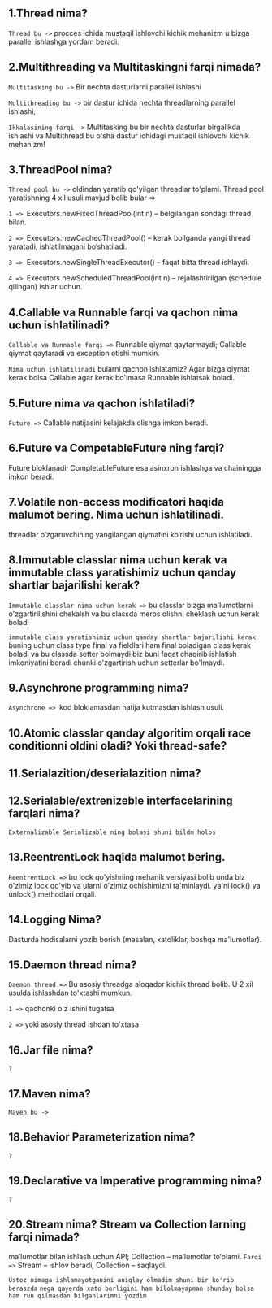 ## 1.Thread nima? 
``Thread bu ->`` procces ichida mustaqil ishlovchi kichik mehanizm u bizga parallel ishlashga yordam beradi. 

## 2.Multithreading va Multitaskingni farqi nimada?

``Multitasking bu ->`` Bir nechta dasturlarni parallel ishlashi

``Multithreading bu ->`` bir dastur ichida nechta threadlarning parallel ishlashi;

``Ikkalasining farqi ->`` Multitasking bu bir nechta dasturlar birgalikda ishlashi va Multithread bu o'sha dastur ichidagi mustaqil ishlovchi kichik mehanizm!

## 3.ThreadPool nima?
``Thread pool bu ->`` oldindan yaratib qo'yilgan threadlar to'plami. Thread pool yaratishning 4 xil usuli mavjud bolib bular =>

``1 => ``Executors.newFixedThreadPool(int n) – belgilangan sondagi thread bilan.

``2 => ``Executors.newCachedThreadPool() – kerak bo‘lganda yangi thread yaratadi, ishlatilmagani bo‘shatiladi.

``3 => ``Executors.newSingleThreadExecutor() – faqat bitta thread ishlaydi.

``4 => ``Executors.newScheduledThreadPool(int n) – rejalashtirilgan (schedule qilingan) ishlar uchun.

## 4.Callable va Runnable farqi va qachon nima uchun ishlatilinadi?
``Callable va Runnable farqi =>``
Runnable qiymat qaytarmaydi; Callable qiymat qaytaradi va exception otishi mumkin.

``Nima uchun ishlatilinadi`` 
bularni qachon ishlatamiz? Agar bizga qiymat kerak bolsa Callable agar kerak bo'lmasa Runnable ishlatsak boladi.

## 5.Future nima va qachon ishlatiladi?
``Future =>`` Callable natijasini kelajakda olishga imkon beradi.
## 6.Future va CompetableFuture ning farqi?
Future bloklanadi; CompletableFuture esa asinxron ishlashga va chainingga imkon beradi.

## 7.Volatile non-access modificatori haqida malumot bering. Nima uchun ishlatilinadi.
threadlar o‘zgaruvchining yangilangan qiymatini ko‘rishi uchun ishlatiladi.

## 8.Immutable classlar nima uchun kerak va immutable class yaratishimiz uchun qanday shartlar bajarilishi kerak?

``Immutable classlar nima uchun kerak =>`` bu classlar bizga ma'lumotlarni o'zgartirilishini chekalsh va bu classda meros olishni cheklash uchun kerak boladi

``immutable class yaratishimiz uchun qanday shartlar bajarilishi kerak`` buning uchun class type final va fieldlari ham final boladigan class kerak boladi va bu classda setter bolmaydi biz buni faqat chaqirib ishlatish imkoniyatini beradi chunki o'zgartirish uchun setterlar bo'lmaydi.

## 9.Asynchrone programming nima?

``Asynchrone => ``kod bloklamasdan natija kutmasdan ishlash usuli.

## 10.Atomic classlar qanday algoritim orqali race conditionni oldini oladi? Yoki thread-safe?

## 11.Serialazition/deserialazition nima?

## 12.Serialable/extrenizeble interfacelarining farqlari nima?
``Externalizable Serializable ning bolasi shuni bildm holos``

## 13.ReentrentLock haqida malumot bering.
``ReentrentLock =>`` bu lock qo'yishning mehanik versiyasi bolib unda biz o'zimiz lock qo'yib va ularni o'zimiz ochishimizni ta'minlaydi. ya'ni lock() va unlock() methodlari orqali.

## 14.Logging Nima?
Dasturda hodisalarni yozib borish (masalan, xatoliklar, boshqa ma'lumotlar).

## 15.Daemon thread nima?
``Daemon thread =>`` Bu asosiy threadga aloqador kichik thread bolib. U 2 xil usulda ishlashdan to'xtashi mumkun.

``1 =>`` qachonki o'z ishini tugatsa 

``2 =>`` yoki asosiy thread ishdan to'xtasa  

## 16.Jar file nima?
``?``

## 17.Maven nima?
``Maven bu ->``

## 18.Behavior Parameterization nima?
``?``

## 19.Declarative va Imperative programming nima?
``?``

## 20.Stream nima? Stream va Collection larning farqi nimada?
ma’lumotlar bilan ishlash uchun API; Collection – ma’lumotlar to‘plami.
``Farqi =>`` Stream – ishlov beradi, Collection – saqlaydi.

``Ustoz nimaga ishlamayotganini aniqlay olmadim shuni bir ko'rib beraszda``
``nega qayerda xato borligini ham bilolmayapman shunday bolsa ham run qilmasdan bilganlarimni yozdim ``

